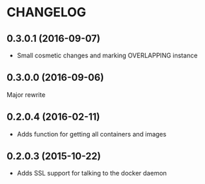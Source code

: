 # CHANGELOG

## 0.3.0.1 (2016-09-07)

- Small cosmetic changes and marking OVERLAPPING instance

## 0.3.0.0 (2016-09-06)

Major rewrite

## 0.2.0.4 (2016-02-11)

- Adds function for getting all containers and images

## 0.2.0.3 (2015-10-22)

- Adds SSL support for talking to the docker daemon

